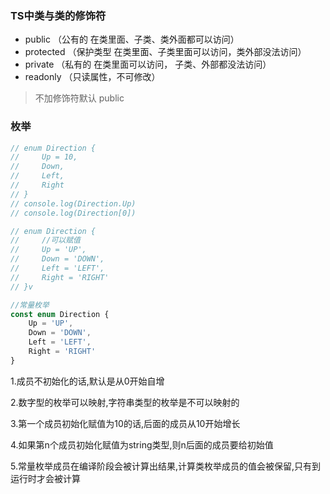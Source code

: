 ### TS中类与类的修饰符

+ public （公有的 在类里面、子类、类外面都可以访问）
+ protected （保护类型 在类里面、子类里面可以访问，类外部没法访问）
+ private （私有的 在类里面可以访问， 子类、外部都没法访问）
+ readonly （只读属性，不可修改）

> 不加修饰符默认 public

### 枚举

```typescript
// enum Direction {
//     Up = 10,
//     Down,
//     Left,
//     Right
// }
// console.log(Direction.Up)
// console.log(Direction[0])

// enum Direction {
//     //可以赋值
//     Up = 'UP',
//     Down = 'DOWN',
//     Left = 'LEFT',
//     Right = 'RIGHT'
// }v

//常量枚举
const enum Direction {
    Up = 'UP',
    Down = 'DOWN',
    Left = 'LEFT',
    Right = 'RIGHT'
}
```

1.成员不初始化的话,默认是从0开始自增  

2.数字型的枚举可以映射,字符串类型的枚举是不可以映射的

3.第一个成员初始化赋值为10的话,后面的成员从10开始增长

4.如果第n个成员初始化赋值为string类型,则n后面的成员要给初始值

5.常量枚举成员在编译阶段会被计算出结果,计算类枚举成员的值会被保留,只有到运行时才会被计算